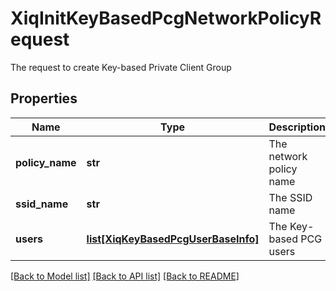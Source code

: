 # XiqInitKeyBasedPcgNetworkPolicyRequest

The request to create Key-based Private Client Group
## Properties
Name | Type | Description | Notes
------------ | ------------- | ------------- | -------------
**policy_name** | **str** | The network policy name | 
**ssid_name** | **str** | The SSID name | 
**users** | [**list[XiqKeyBasedPcgUserBaseInfo]**](XiqKeyBasedPcgUserBaseInfo.md) | The Key-based PCG users | 

[[Back to Model list]](../README.md#documentation-for-models) [[Back to API list]](../README.md#documentation-for-api-endpoints) [[Back to README]](../README.md)


